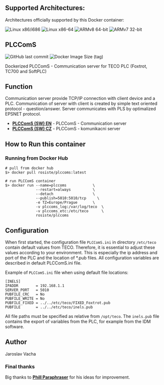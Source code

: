 ## Supported Architectures:

Architectures officially supported by this Docker container:

![Linux x86/i686](https://img.shields.io/badge/linux/386-yellowgreen)
![Linux x86-64](https://img.shields.io/badge/linux/amd64-yellowgreen)
![ARMv8 64-bit](https://img.shields.io/badge/linux/arm64-yellowgreen)
![ARMv7 32-bit](https://img.shields.io/badge/linux/arm/v7-yellowgreen)

## PLCComS
![GitHub last commit](https://img.shields.io/github/last-commit/rosiste/plccoms)
![Docker Image Size (tag)](https://img.shields.io/docker/image-size/rosiste/plccoms/latest)

Dockerized PLCComS - Communication server for TECO PLC (Foxtrot, TC700 and SoftPLC)

## Function
Communication server provide TCP/IP connection with client device and a PLC. Communication of server with client is created by simple text oriented protocol - question/answer. Server communicates with PLS by optimalized EPSNET protocol.

- **[PLCComS (SW) EN](https://www.tecomat.com/download/software-and-firmware/plccoms/)** - PLCComS - Communication server
- **[PLCComS (SW) CZ](https://www.tecomat.cz/ke-stazeni/software/plccoms/)** - PLCComS - komunikacni server

## How to Run this container

### Running from Docker Hub

```
# pull from docker hub
$> docker pull rosiste/plccoms:latest

# run PLCComS container
$> docker run --name=plccoms            \
              --restart=always          \
              --detach                  \
              --publish=5010:5010/tcp     \
              -e TZ=Europe/Prague       \
              -v plccoms_log:/var/log/teco  \
              -v plccoms_etc:/etc/teco      \
              rosiste/plccoms

```
## Configuration
When first started, the configuration file `PLCComS.ini` in directory `/etc/teco` contain default values from TECO. Therefore, it is essential to adjust these values according to your environment. This is especially the ip address and port of the PLC and the location of *.pub files. All configuration variables are described in default PLCComS.ini file.

Example of `PLCComS.ini` file when using default file locations:
```
[INELS]
IPADDR        = 192.168.1.1
SERVER_PORT   = 5010
PUBFILE_CRC   = No
PUBFILE_WRITE = No
PUBFILE_FIXED = ../../etc/teco/FIXED_Foxtrot.pub
PUBFILE       = ../../etc/teco/inels.pub
```
All file paths must be specified as relative from `/opt/teco`. The `inels.pub` file contains the export of variables from the PLC, for example from the IDM software.

## Author

Jaroslav Vacha

### Final thanks
Big thanks to **[Phill Paraphraser](https://gist.github.com/Paraphraser)** for his ideas for improvement.